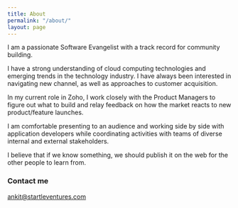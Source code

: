 ```yaml
---
title: About
permalink: "/about/"
layout: page
---
```


I am a passionate Software Evangelist with a track record for community building. 

I have a strong understanding of cloud computing technologies and emerging trends in the technology industry. I have always been interested in navigating new channel, as well as approaches to customer acquisition. 

In my current role in Zoho, I work closely with the Product Managers to figure out what to build and relay feedback on how the market reacts to new product/feature launches. 

I am comfortable presenting to an audience and working side by side with application developers while coordinating activities with teams of diverse internal and external stakeholders.

I believe that if we know something, we should publish it on the web for the other people to learn from. 

### Contact me

[ankit@startleventures.com](mailto:email@domain.com)
